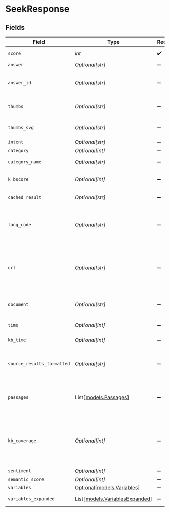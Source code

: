 # SeekResponse


## Fields

| Field                                                                                                                                                                                         | Type                                                                                                                                                                                          | Required                                                                                                                                                                                      | Description                                                                                                                                                                                   |
| --------------------------------------------------------------------------------------------------------------------------------------------------------------------------------------------- | --------------------------------------------------------------------------------------------------------------------------------------------------------------------------------------------- | --------------------------------------------------------------------------------------------------------------------------------------------------------------------------------------------- | --------------------------------------------------------------------------------------------------------------------------------------------------------------------------------------------- |
| `score`                                                                                                                                                                                       | *int*                                                                                                                                                                                         | :heavy_check_mark:                                                                                                                                                                            | The final confidence score of the answer (0-100)                                                                                                                                              |
| `answer`                                                                                                                                                                                      | *Optional[str]*                                                                                                                                                                               | :heavy_minus_sign:                                                                                                                                                                            | The generated answer                                                                                                                                                                          |
| `answer_id`                                                                                                                                                                                   | *Optional[str]*                                                                                                                                                                               | :heavy_minus_sign:                                                                                                                                                                            | The id of the answer. Use this to refer to it from other endpoints, such as the Rating endpoint                                                                                               |
| `thumbs`                                                                                                                                                                                      | *Optional[str]*                                                                                                                                                                               | :heavy_minus_sign:                                                                                                                                                                            | The URL of a rating HTML page with an SVG to embed with the answer to allow easy rating.                                                                                                      |
| `thumbs_svg`                                                                                                                                                                                  | *Optional[str]*                                                                                                                                                                               | :heavy_minus_sign:                                                                                                                                                                            | The URL of a rating SVG to display with the answer to allow easy rating.                                                                                                                      |
| `intent`                                                                                                                                                                                      | *Optional[str]*                                                                                                                                                                               | :heavy_minus_sign:                                                                                                                                                                            | The intent of the answer.                                                                                                                                                                     |
| `category`                                                                                                                                                                                    | *Optional[int]*                                                                                                                                                                               | :heavy_minus_sign:                                                                                                                                                                            | The category id of the answer.                                                                                                                                                                |
| `category_name`                                                                                                                                                                               | *Optional[str]*                                                                                                                                                                               | :heavy_minus_sign:                                                                                                                                                                            | The category name of the answer.                                                                                                                                                              |
| `k_bscore`                                                                                                                                                                                    | *Optional[int]*                                                                                                                                                                               | :heavy_minus_sign:                                                                                                                                                                            | The KnowledgeBase confidence of the answer's source documentation  (0-100)                                                                                                                    |
| `cached_result`                                                                                                                                                                               | *Optional[str]*                                                                                                                                                                               | :heavy_minus_sign:                                                                                                                                                                            | If the result came from cache, will be set to the string 'true'                                                                                                                               |
| `lang_code`                                                                                                                                                                                   | *Optional[str]*                                                                                                                                                                               | :heavy_minus_sign:                                                                                                                                                                            | The language code of the answer. If you set the input language code to 'xx' to identify the language, this is useful to condition of the found language and response.                         |
| `url`                                                                                                                                                                                         | *Optional[str]*                                                                                                                                                                               | :heavy_minus_sign:                                                                                                                                                                            | The top scoring URL (if available) used to train the answer. Set the field you want returned here in on the Configure tab. The field must contain a URL, or it will be ignored.               |
| `document`                                                                                                                                                                                    | *Optional[str]*                                                                                                                                                                               | :heavy_minus_sign:                                                                                                                                                                            | The top document (if available) used to train the answer. Set the field you want returned here in on the Configure tab                                                                        |
| `time`                                                                                                                                                                                        | *Optional[int]*                                                                                                                                                                               | :heavy_minus_sign:                                                                                                                                                                            | Total processing time in milliseconds                                                                                                                                                         |
| `kb_time`                                                                                                                                                                                     | *Optional[int]*                                                                                                                                                                               | :heavy_minus_sign:                                                                                                                                                                            | KnowledgeBase response time in milliseconds                                                                                                                                                   |
| `source_results_formatted`                                                                                                                                                                    | *Optional[str]*                                                                                                                                                                               | :heavy_minus_sign:                                                                                                                                                                            | A listing of the passages used for answer summarization. This will only return if includeSourceResultsFormatted is set to true on the request                                                 |
| `passages`                                                                                                                                                                                    | List[[models.Passages](../models/passages.md)]                                                                                                                                                | :heavy_minus_sign:                                                                                                                                                                            | A listing of the passages used for answer summarization. This will only return if includeSourceResults is set to true on the request                                                          |
| `kb_coverage`                                                                                                                                                                                 | *Optional[int]*                                                                                                                                                                               | :heavy_minus_sign:                                                                                                                                                                            | KnowledgeBase coverage score. How much content was returned from the KnowledgeBase on the subject asked as compared to benchmarks. Low coverage is not necessarily indicitive of bad content. |
| `sentiment`                                                                                                                                                                                   | *Optional[int]*                                                                                                                                                                               | :heavy_minus_sign:                                                                                                                                                                            | Sentiment score                                                                                                                                                                               |
| `semantic_score`                                                                                                                                                                              | *Optional[int]*                                                                                                                                                                               | :heavy_minus_sign:                                                                                                                                                                            | Semantic score (if enabled)                                                                                                                                                                   |
| `variables`                                                                                                                                                                                   | [Optional[models.Variables]](../models/variables.md)                                                                                                                                          | :heavy_minus_sign:                                                                                                                                                                            | The returned variable.                                                                                                                                                                        |
| `variables_expanded`                                                                                                                                                                          | List[[models.VariablesExpanded](../models/variablesexpanded.md)]                                                                                                                              | :heavy_minus_sign:                                                                                                                                                                            | The returned variable, in the format of the input params                                                                                                                                      |
